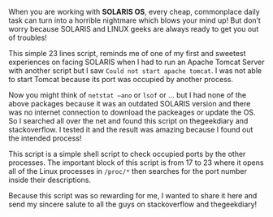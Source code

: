 When you are working with **SOLARIS OS**, every cheap, commonplace daily task can turn into a horrible nightmare which blows your mind up! But don’t worry because SOLARIS and LINUX geeks are always ready to get you out of troubles!

This simple 23 lines script, reminds me of one of my first and sweetest experiences on facing SOLARIS when I had to run an Apache Tomcat Server with another script but I saw `Could not start apache tomcat`. I was not able to start Tomcat because its port was occupied by another process. 

Now you might think of `netstat –ano` or `lsof` or … but I had none of the above packages because it was an outdated SOLARIS version and there was no internet connection to download the packeages or update the OS. So I searched all over the net and found this script on thegeekdiary and stackoverflow. I tested it and the result was amazing because I found out the intended process!


This script is a simple shell script to check occupied ports by the other processes. The important block of this script is from 17 to 23 where it opens all of the Linux processes in `/proc/*` then searches for the port number inside their descriptions.

Because this script was so rewarding for me, I wanted to share it here and send my sincere salute to all the guys on stackoverflow and thegeekdiary!
